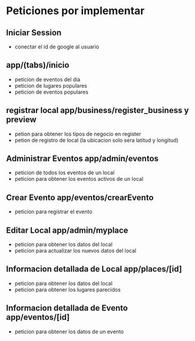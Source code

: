 # Peticiones por implementar

## Iniciar Session

- conectar el id de google al usuario

## app/(tabs)/inicio

- peticion de eventos del dia
- peticion de lugares populares
- peticion de eventos populares

## registrar local app/business/register_business y preview

- petion para obtener los tipos de negocio en register  
- petion de registro de local (la ubicacion solo sera latitud y longitud)

## Administrar Eventos app/admin/eventos

- peticion de todos los eventos de un local
- peticion para obtener los eventos activos de un local

## Crear Evento app/eventos/crearEvento

- peticion para registrar el evento

## Editar Local app/admin/myplace

- peticion para obtener los datos del local
- peticion para actualizar los nuevos datos del local

## Informacion detallada de Local app/places/[id]

- peticion para obtener los datos del local
- peticion para obtener los lugares parecidos

## Informacion detallada de Evento app/eventos/[id]

- peticion para obtener los datos de un evento
